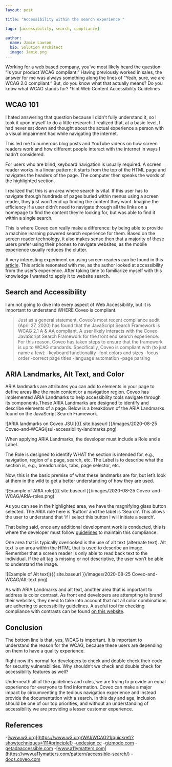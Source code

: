 ```yaml
---
layout: post

title: "Accessibility within the search experience "

tags: [accessibility, search, compliance]

author:
  name: Jamie Lawson
  bio: Solution Architect
  image: Jamie.png
---
```

Working for a web based company, you’ve most likely heard the question: “Is your product WCAG compliant.” Having previously worked in sales, the answer for me was always something along the lines of “Yeah, sure, we are WCAG 2.0 compliant.” But, do you know what that actually means? Do you know what WCAG stands for? *hint Web Content Accessibility Guidelines

<!-- more -->

## WCAG 101

I hated answering that question because I didn't fully understand it, so I took it upon myself to do a little research. I realized that, at a basic level, I had never sat down and thought about the actual experience a person with a visual impairment had while navigating the internet.

This led me to numerous blog posts and YouTube videos on how screen readers work and how different people interact with the internet in ways I hadn’t considered. 

For users who are blind, keyboard navigation is usually required. A screen reader works in a linear pattern; it starts from the top of the HTML page and navigates the headers of the page. The computer then speaks the words of the highlighted section.

I realized that this is an area where search is vital. If this user has to navigate through hundreds of pages buried within menus using a screen reader, they just won’t end up finding the content they want. Imagine the efficiency if a user didn't need to navigate through all the links on a homepage to find the content they’re looking for, but was able to find it within a single search. 

This is where Coveo can really make a difference: by being able to provide a machine learning powered search experience for them. Based on the screen reader technology, it also makes sense then that a majority of these users prefer using their phones to navigate websites, as the mobile experience usually reduces the clutter.

A very interesting experiment on using screen readers can be found in this [article](https://www.smashingmagazine.com/2018/12/voiceover-screen-reader-web-apps/). This article resonated with me, as the author looked at accessibility from the user’s experience. After taking time to familiarize myself with this knowledge I wanted to apply it to website search.

## Search and Accessibility

I am not going to dive into every aspect of Web Accessibility, but it is important to understand WHERE Coveo is compliant. 
> Just as a general statement, Coveo’s most recent compliance audit (April 27, 2020) has found that the JavaScript Search Framework is WCAG 2.1 A & AA compliant.
A user likely interacts with the Coveo JavaScript Search Framework for the front end search experience. For this reason, Coveo has taken steps to ensure that the framework is up to WCAG standards. Specifically, Coveo is compliant with (to just name a few):
-keyboard functionality
-font colors and sizes
-focus order
-correct page titles
-language automation 
-page parsing

## ARIA Landmarks, Alt Text, and Color

ARIA landmarks are attributes you can add to elements in your page to define areas like the main content or a navigation region. Coveo has implemented ARIA Landmarks to help accessibility tools navigate through its components.These ARIA Landmarks are designed to identify and describe elements of a page.
Below is a breakdown of the ARIA Landmarks found on the JavaScript Search Framework.

![ARIA landmarks on Coveo JSUI]({{ site.baseurl }}/images/2020-08-25 Coveo-and-WCAG/jsui-accessibility-landmarks.png)

When applying ARIA Landmarks, the developer must include a Role and a Label.

The Role is designed to identify WHAT the section is intended for, e.g., navigation, region of a page, search, etc. The Label is to describe what the section is, e.g., breadcrumbs, tabs, page selector, etc. 

Now, this is the basic premise of what these landmarks are for, but let’s look at them in the wild to get a better understanding of how they are used.

![Example of ARIA role]({{ site.baseurl }}/images/2020-08-25 Coveo-and-WCAG/ARIA-roles.png)

As you can see in the highlighted area, we have the magnifying glass button selected. The ARIA role here is ‘Button’ and the label is ‘Search’. This allows the user to understand that ‘if I select this button I will initiate a search’.

That being said, once any additional development work is conducted, this is where the developer must follow [guidelines](https://www.w3.org/WAI/WCAG21/quickref/) to maintain this compliance.

One area that is typically overlooked is the use of alt text (alternate text). Alt text is an area within the HTML that is used to describe an image. Remember that a screen reader is only able to read back text to the individual. If the alt tag is missing or not descriptive, the user won’t be able to understand the image.

![Example of Alt text]({{ site.baseurl }}/images/2020-08-25 Coveo-and-WCAG/Alt-text.png)

As with ARIA Landmarks and alt text, another area that is important to address is color contrast. As front end developers are attempting to brand their websites, they need to take into account that not all color combinations are adhering to accessibility guidelines. A useful tool for checking compliance with contrasts can be found [on this website](https://snook.ca/technical/colour_contrast/colour.html#fg=01A982,bg=FFFFFF).

## Conclusion

The bottom line is that, yes, WCAG is important. It is important to understand the reason for the WCAG, because these users are depending on them to have a quality experience.

Right now it’s normal for developers to check and double check their code for security vulnerabilities. Why shouldn’t we check and double check for accessibility features as well? 

Underneath all of the guidelines and rules, we are trying to provide an equal experience for everyone to find information. Coveo can make a major impact by circumventing the tedious navigation experience and instead provide the documentation with a search. In this day and age, inclusion should be one of our top priorities, and without an understanding of accessibility we are providing a lesser customer experience.

## References
-[www.w3.org](https://www.w3.org/WAI/WCAG21/quickref/?showtechniques=111#principle1)
-[uxdesign.cc](https://uxdesign.cc/how-visually-impaired-people-navigate-the-web-7f9eab9d9c37)
-[gizmodo.com](https://gizmodo.com/giz-explains-how-blind-people-see-the-internet-5620079)
-[getadaaccessible.com](https://getadaaccessible.com/ada-website/)
-[www.a11ymatters.com](https://www.a11ymatters.com/pattern/accessible-search/)
-[docs.coveo.com](https://docs.coveo.com/en/2666/javascript-search-framework/adding-ARIA-landmarks)